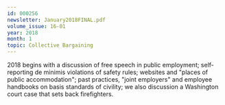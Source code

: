 ```yaml
---
id: 000256
newsletter: January2018FINAL.pdf
volume_issue: 16-01
year: 2018
month: 1
topic: Collective Bargaining
---
```


2018 begins with a discussion of free speech in public employment; self-reporting de minimis violations of safety rules; websites and "places of public accommodation"; past practices, "joint employers" and employee handbooks on basis standards of civility; we also discussion a Washington court case that sets back firefighters.